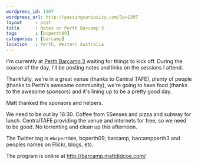 ```yaml
--- 
wordpress_id: 1307
wordpress_url: http://passingcuriosity.com/?p=1307
layout     : post
title      : Notes on Perth Barcamp 3
tags       : [bcperth09]
categories : [barcamp]
location   : Perth, Western Australia
---
```


I'm currently at [Perth Barcamp 3](http://barcamp.port80.asn.au/Main/BarCamp3) waiting for things to kick off. During the course of the day, I'll be posting notes and links on the sessions I attend. 

Thankfully, we're in a great venue (thanks to Central TAFE), plenty of people (thanks to Perth's awesome community), we're going to have food (thanks to the awesome sponsors) and it's lining up to be a pretty good day.

<!--more-->

Matt thanked the sponsors and helpers.

We need to be out by 16:30. Coffee from 5Senses and pizza and subway for lunch. CentralTAFE providing the venue and internets for free, so we need to be good. No torrenting and clean up this afternoon. 

The Twitter tag is `#bcperth09`, bcperth09, barcamp, barcampperth3 and peoples names on Flickr, blogs, etc.

The program is online at http://barcamp.mattdidcoe.com/
